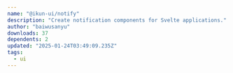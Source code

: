```yaml
---
name: "@ikun-ui/notify"
description: "Create notification components for Svelte applications."
author: "baiwusanyu"
downloads: 37
dependents: 2
updated: "2025-01-24T03:49:09.235Z"
tags: 
  - ui
---
```

